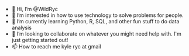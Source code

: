 - 👋 Hi, I’m @WildRyc
- 👀 I’m interested in how to use technology to solve problems for people.
- 🌱 I’m currently learning Python, R, SQL, and other fun stuff to do data analysis
- 💞️ I’m looking to collaborate on whatever you might need help with. I'm just getting started out!
- 📫 How to reach me kyle ryc at gmail

<!---
WildRyc/WildRyc is a ✨ special ✨ repository because its `README.md` (this file) appears on your GitHub profile.
You can click the Preview link to take a look at your changes.
--->
